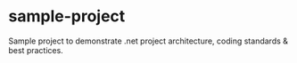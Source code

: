 # sample-project
Sample project to demonstrate .net project architecture, coding standards &amp; best practices.
